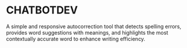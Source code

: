 # CHATBOTDEV
A simple and responsive autocorrection tool that detects spelling errors, provides word suggestions with meanings, and highlights the most contextually accurate word to enhance writing efficiency.
